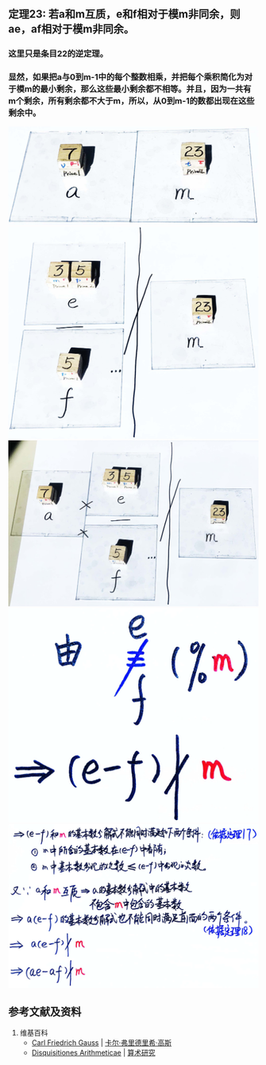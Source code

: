 ## 定理23: 若a和m互质，e和f相对于模m非同余，则ae，af相对于模m非同余。
### 这里只是条目22的逆定理。
### 显然，如果把a与0到m-1中的每个整数相乘，并把每个乘积简化为对于模m的最小剩余，那么这些最小剩余都不相等。并且，因为一共有m个剩余，所有剩余都不大于m，所以，从0到m-1的数都出现在这些剩余中。
![](/images/数论/高斯的算术研究中典型的推演实验/章2/定理23/23-1.jpg)
![](/images/数论/高斯的算术研究中典型的推演实验/章2/定理23/23-2.jpg)
![](/images/数论/高斯的算术研究中典型的推演实验/章2/定理23/23-3.jpg)
![](/images/数论/高斯的算术研究中典型的推演实验/章2/定理23/23-4.jpg)
![](/images/数论/高斯的算术研究中典型的推演实验/章2/定理23/23-5.jpg)

## 参考文献及资料

1. 维基百科
	- [Carl Friedrich Gauss](https://en.wikipedia.org/wiki/Carl_Friedrich_Gauss) | [卡尔·弗里德里希·高斯](https://zh.wikipedia.org/wiki/%E5%8D%A1%E7%88%BE%C2%B7%E5%BC%97%E9%87%8C%E5%BE%B7%E9%87%8C%E5%B8%8C%C2%B7%E9%AB%98%E6%96%AF) 
	- [Disquisitiones Arithmeticae](https://en.wikipedia.org/wiki/Disquisitiones_Arithmeticae) | [算术研究](https://zh.wikipedia.org/wiki/算术研究) 




